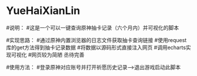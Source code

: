 # YueHaiXianLin
#说明：
#这是一个可以一键查询原神抽卡记录（六个月内）并可视化的脚本


#实现思路：
#通过原神内置浏览器的日志文件获取抽卡查询链接
#使用request库的get方法得到抽卡记录数据
#将数据以源码形式直接注入网页
#调用echarts实现可视化
#网页较为简陋  丞待完善




#使用方法：
#登录原神对应账号并打开祈愿历史记录-->退出游戏启动此脚本
